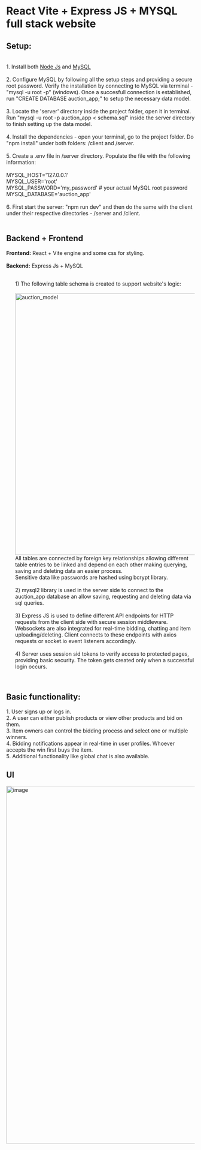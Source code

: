 # React Vite + Express JS + MYSQL full stack website

<h2>Setup:</h2><br>
1. Install both <a href="https://nodejs.org/en/download">Node Js</a> and <a href="https://dev.mysql.com/downloads/installer/">MySQL</a> <br><br>
2. Configure MySQL by following all the setup steps and providing a secure root password. Verify the installation by connecting to MySQL via terminal - "mysql -u root -p" (windows). 
Once a succesfull connection is established, run "CREATE DATABASE auction_app;" to setup the necessary data model. <br><br>
3. Locate the 'server' directory inside the project folder, open it in terminal. Run "mysql -u root -p auction_app < schema.sql" inside the server directory to finish setting up the data model. <br><br>
4. Install the dependencies - open your terminal, go to the project folder. Do "npm install" under both folders: /client and /server. <br><br>
5. Create a .env file in /server directory. Populate the file with the following information: <br><br>
  MYSQL_HOST='127.0.0.1' <br>
  MYSQL_USER='root' <br>
  MYSQL_PASSWORD='my_password'  # your actual MySQL root password <br>
  MYSQL_DATABASE='auction_app' <br><br>
6. First start the server: "npm run dev" and then do the same with the client under their respective directories - /server and /client. <br><br>
<h2>Backend + Frontend</h2>
<b>Frontend:</b> React + Vite engine and some css for styling. <br><br>
<b>Backend:</b> Express Js + MySQL <br><br>
  <ul>
    <div>
      1) The following table schema is created to support website's logic: <br><br>
      <img width="620" height="698" alt="auction_model" src="https://github.com/user-attachments/assets/38142a6e-6a83-4ba0-b69f-32ddcf45c1f2" /> <br>
      All tables are connected by foreign key relationships allowing different table entries to be linked and depend on each other making querying, saving and deleting data an easier process. <br>
      Sensitive data like passwords are hashed using bcrypt library. <br><br>
    </div>
    <div>
      2) mysql2 library is used in the server side to connect to the auction_app database an allow saving, requesting and deleting data via sql queries. <br><br>
    </div> 
    <div>
      3) Express JS is used to define different API endpoints for HTTP requests from the client side with secure session middleware. Websockets are also integrated for real-time bidding, chatting and item uploading/deleting. Client 
      connects to these endpoints with axios requests or socket.io event listeners accordingly. <br><br>
    </div>
    <div>
      4) Server uses session sid tokens to verify access to protected pages, providing basic security. The token gets created only when a successful login occurs.
    </div>
  </ul> <br>

<h2>Basic functionality:</h2> 
1. User signs up or logs in. <br>
2. A user can either publish products or view other products and bid on them. <br>
3. Item owners can control the bidding process and select one or multiple winners. <br>
4. Bidding notifications appear in real-time in user profiles. Whoever accepts the win first buys the item. <br>
5. Additional functionality like global chat is also available. <br>
<h2>UI</h2> 
<img width="1920" height="954" alt="image" src="https://github.com/user-attachments/assets/6ad376ff-7cec-4bb6-a4a0-a020d711ddb9" />



 

